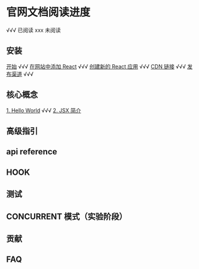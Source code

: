 # 官网文档阅读进度

√√√ 已阅读
xxx 未阅读

## 安装

[开始](https://zh-hans.reactjs.org/docs/getting-started.html) √√√
[在网站中添加 React](https://zh-hans.reactjs.org/docs/add-react-to-a-website.html) √√√
[创建新的 React 应用](https://zh-hans.reactjs.org/docs/create-a-new-react-app.html) √√√
[CDN 链接](https://zh-hans.reactjs.org/docs/cdn-links.html) √√√
[发布渠道](https://zh-hans.reactjs.org/docs/release-channels.html) √√√

## 核心概念

[1. Hello World](https://zh-hans.reactjs.org/docs/hello-world.html) √√√
[2. JSX 简介](https://zh-hans.reactjs.org/docs/introducing-jsx.html)

## 高级指引

## api reference

## HOOK

## 测试

## CONCURRENT 模式（实验阶段）

## 贡献

## FAQ
